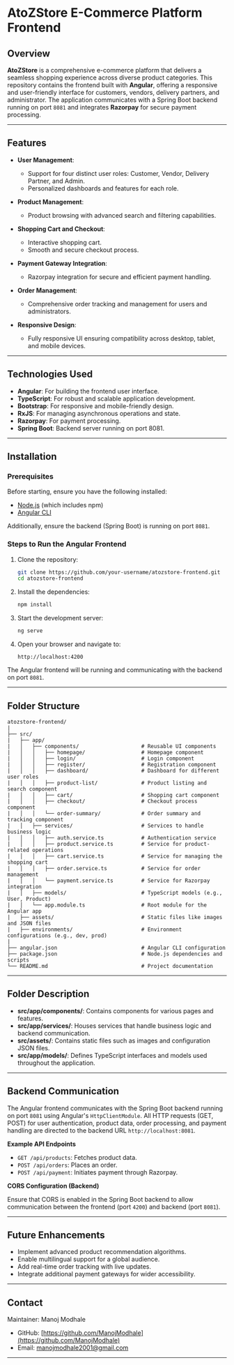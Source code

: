 # AtoZStore E-Commerce Platform Frontend

## Overview

**AtoZStore** is a comprehensive e-commerce platform that delivers a seamless shopping experience across diverse product categories. This repository contains the frontend built with **Angular**, offering a responsive and user-friendly interface for customers, vendors, delivery partners, and administrator. The application communicates with a Spring Boot backend running on port `8081` and integrates **Razorpay** for secure payment processing.

---

## Features

- **User Management**:
  - Support for four distinct user roles: Customer, Vendor, Delivery Partner, and Admin.
  - Personalized dashboards and features for each role.

- **Product Management**:
  - Product browsing with advanced search and filtering capabilities.

- **Shopping Cart and Checkout**:
  - Interactive shopping cart.
  - Smooth and secure checkout process.

- **Payment Gateway Integration**:
  - Razorpay integration for secure and efficient payment handling.

- **Order Management**:
  - Comprehensive order tracking and management for users and administrators.

- **Responsive Design**:
  - Fully responsive UI ensuring compatibility across desktop, tablet, and mobile devices.

---

## Technologies Used

- **Angular**: For building the frontend user interface.
- **TypeScript**: For robust and scalable application development.
- **Bootstrap**: For responsive and mobile-friendly design.
- **RxJS**: For managing asynchronous operations and state.
- **Razorpay**: For payment processing.
- **Spring Boot**: Backend server running on port 8081.

---

## Installation

### Prerequisites

Before starting, ensure you have the following installed:

- [Node.js](https://nodejs.org/) (which includes npm)
- [Angular CLI](https://angular.io/cli)

Additionally, ensure the backend (Spring Boot) is running on port `8081`.

### Steps to Run the Angular Frontend

1. Clone the repository:

   ```bash
   git clone https://github.com/your-username/atozstore-frontend.git
   cd atozstore-frontend
   ```

2. Install the dependencies:

   ```bash
   npm install
   ```

3. Start the development server:

   ```bash
   ng serve
   ```

4. Open your browser and navigate to:

   ```
   http://localhost:4200
   ```

The Angular frontend will be running and communicating with the backend on port `8081`.

---

## Folder Structure

```
atozstore-frontend/
|
├── src/
|   ├── app/
|   │   ├── components/                    # Reusable UI components
|   │   │   ├── homepage/                  # Homepage component
|   │   │   ├── login/                     # Login component
|   │   │   ├── register/                  # Registration component
|   │   │   ├── dashboard/                 # Dashboard for different user roles
|   │   │   ├── product-list/              # Product listing and search component
|   │   │   ├── cart/                      # Shopping cart component
|   │   │   ├── checkout/                  # Checkout process component
|   │   │   └── order-summary/             # Order summary and tracking component
|   │   ├── services/                      # Services to handle business logic
|   │   │   ├── auth.service.ts            # Authentication service
|   │   │   ├── product.service.ts         # Service for product-related operations
|   │   │   ├── cart.service.ts            # Service for managing the shopping cart
|   │   │   ├── order.service.ts           # Service for order management
|   │   │   └── payment.service.ts         # Service for Razorpay integration
|   │   ├── models/                        # TypeScript models (e.g., User, Product)
|   │   └── app.module.ts                  # Root module for the Angular app
|   ├── assets/                            # Static files like images and JSON files
|   ├── environments/                      # Environment configurations (e.g., dev, prod)
|
├── angular.json                           # Angular CLI configuration
├── package.json                           # Node.js dependencies and scripts
└── README.md                              # Project documentation
```

---

## Folder Description

- **src/app/components/**: Contains components for various pages and features.
- **src/app/services/**: Houses services that handle business logic and backend communication.
- **src/assets/**: Contains static files such as images and configuration JSON files.
- **src/app/models/**: Defines TypeScript interfaces and models used throughout the application.

---

## Backend Communication

The Angular frontend communicates with the Spring Boot backend running on port `8081` using Angular's `HttpClientModule`. All HTTP requests (GET, POST) for user authentication, product data, order processing, and payment handling are directed to the backend URL `http://localhost:8081`.

**Example API Endpoints**

- `GET /api/products`: Fetches product data.
- `POST /api/orders`: Places an order.
- `POST /api/payment`: Initiates payment through Razorpay.

**CORS Configuration (Backend)**

Ensure that CORS is enabled in the Spring Boot backend to allow communication between the frontend (port `4200`) and backend (port `8081`).

---

## Future Enhancements

- Implement advanced product recommendation algorithms.
- Enable multilingual support for a global audience.
- Add real-time order tracking with live updates.
- Integrate additional payment gateways for wider accessibility.

---

## Contact

Maintainer: Manoj Modhale

- GitHub: [https://github.com/ManojModhale](https://github.com/ManojModhale)
- Email: [manojmodhale2001@gmail.com](mailto:manojmodhale2001@gmail.com)

---

